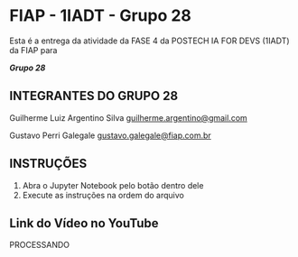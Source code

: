 # FIAP - 1IADT - Grupo 28

Esta é a entrega da atividade da FASE 4 da POSTECH IA FOR DEVS (1IADT) da FIAP para

_**Grupo 28**_

## INTEGRANTES DO GRUPO 28

Guilherme Luiz Argentino Silva
guilherme.argentino@gmail.com

Gustavo Perri Galegale
gustavo.galegale@fiap.com.br

## INSTRUÇÕES

1. Abra o Jupyter Notebook pelo botão dentro dele
2. Execute as instruções na ordem do arquivo

## Link do Vídeo no YouTube

PROCESSANDO
